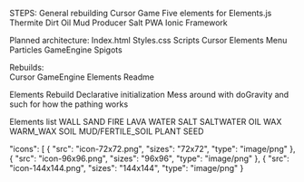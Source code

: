 STEPS:
    General rebuilding
        Cursor
        Game
    Five elements for Elements.js
        Thermite
        Dirt
        Oil
        Mud
        Producer
        Salt
    PWA
        Ionic Framework

Planned architecture:
    Index.html
    Styles.css
    Scripts
        Cursor
        Elements
        Menu
        Particles
        GameEngine
        Spigots

Rebuilds:  
    Cursor
    GameEngine
    Elements
    Readme

Elements Rebuild
    Declarative initialization
    Mess around with doGravity and such for how the pathing works

    

Elements list
    WALL
    SAND
    FIRE
    LAVA
    WATER
    SALT
    SALTWATER
    OIL
    WAX
        WARM_WAX
    SOIL
        MUD/FERTILE_SOIL
    PLANT
    SEED

"icons": [
{
"src": "icon-72x72.png",
"sizes": "72x72",
"type": "image/png"
},
{
"src": "icon-96x96.png",
"sizes": "96x96",
"type": "image/png"
},
{
"src": "icon-144x144.png",
"sizes": "144x144",
"type": "image/png"
}
